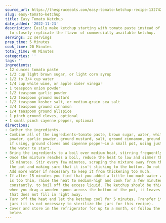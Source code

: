 ```yaml
---
source_url: https://thespruceeats.com/easy-tomato-ketchup-recipe-1327422
slug: easy-tomato-ketchup
title: Easy Tomato Ketchup
date_added: '2022-11-23'
description: Easily make ketchup starting with tomato paste instead of fresh tomatoes
  to closely replicate the flavor of commercially available ketchup.
servings: 32 servings
prep_time: 5 Minutes
cook_time: 20 Minutes
total_time: 40 Minutes
categories: ''
tags: ''
ingredients:
- 12 ounces tomato paste
- 1/2 cup light brown sugar, or light corn syrup
- 1/2 to 3/4 cup water
- 1/4 cup white wine, or apple cider vinegar
- 1 teaspoon onion powder
- 1/2 teaspoon garlic powder
- 1/2 teaspoon ground mustard
- 1/2 teaspoon kosher salt, or medium-grain sea salt
- 3/4 teaspoon ground cinnamon
- 1/4 teaspoon ground allspice
- 1 pinch ground cloves, optional
- 1 small pinch cayenne pepper, optional
directions:
- Gather the ingredients.
- Combine all of the ingredients—tomato paste, brown sugar, water, white wine, onion
  powder, garlic powder, ground mustard, salt, ground cinnamon, ground allspice, and
  if using, ground cloves and cayenne pepper—in a small pot, using just 1/2 cup of
  the water to start.
- Bring the ingredients to a boil over medium heat, stirring frequently.
- Once the mixture reaches a boil, reduce the heat to low and simmer the ketchup for
  15 minutes. Stir every few minutes, scraping the mixture away from the sides of
  the pot and making sure that it isn't sticking to the bottom. Do not let it burn.
  Add more water if necessary to keep it from thickening too much.
- If after 15 minutes you find that you added a little too much water and the ketchup
  is too thin, raise the heat to medium-high and cook for a few minutes, stirring
  constantly, to boil off the excess liquid. The ketchup should be thick enough that
  when you drag a wooden spoon across the bottom of the pot, it leaves an empty trail
  that does not fill in right away.
- Turn off the heat and let the ketchup cool for 5 minutes. Transfer it to clean glass
  jars (it is not necessary to sterilize the jars for this recipe).
- Cover and store in the refrigerator for up to a month, or follow the canning instructions
  below.
---
```

